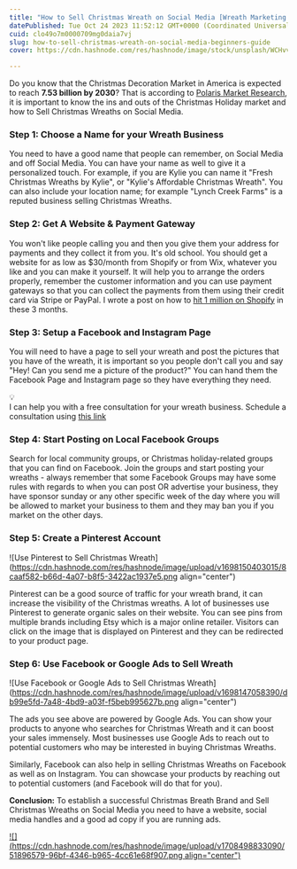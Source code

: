 ```yaml
---
title: "How to Sell Christmas Wreath on Social Media [Wreath Marketing Guide]"
datePublished: Tue Oct 24 2023 11:52:12 GMT+0000 (Coordinated Universal Time)
cuid: clo49o7m0000709mg0daia7vj
slug: how-to-sell-christmas-wreath-on-social-media-beginners-guide
cover: https://cdn.hashnode.com/res/hashnode/image/stock/unsplash/WCHvvlqDtd0/upload/f53bae7ebb76b14501f86877f749fd8f.jpeg

---
```


Do you know that the Christmas Decoration Market in America is expected to reach **7.53 billion by 2030**? That is according to [Polaris Market Research](https://www.polarismarketresearch.com/industry-analysis/christmas-decoration-market), it is important to know the ins and outs of the Christmas Holiday market and how to Sell Christmas Wreaths on Social Media.

### Step 1: Choose a Name for your Wreath Business

You need to have a good name that people can remember, on Social Media and off Social Media. You can have your name as well to give it a personalized touch. For example, if you are Kylie you can name it "Fresh Christmas Wreaths by Kylie", or "Kylie's Affordable Christmas Wreath". You can also include your location name; for example "Lynch Creek Farms" is a reputed business selling Christmas Wreaths.

### Step 2: Get A Website & Payment Gateway

You won't like people calling you and then you give them your address for payments and they collect it from you. It's old school. You should get a website for as low as $30/month from Shopify or from Wix, whatever you like and you can make it yourself. It will help you to arrange the orders properly, remember the customer information and you can use payment gateways so that you can collect the payments from them using their credit card via Stripe or PayPal. I wrote a post on how to [hit 1 million on Shopify](https://nikhil.pro/is-your-shopify-store-ready-to-hit-1-million-in-revenue-this-q4) in these 3 months.

### Step 3: Setup a Facebook and Instagram Page

You will need to have a page to sell your wreath and post the pictures that you have of the wreath, it is important so you people don't call you and say "Hey! Can you send me a picture of the product?" You can hand them the Facebook Page and Instagram page so they have everything they need.

<div data-node-type="callout">
<div data-node-type="callout-emoji">💡</div>
<div data-node-type="callout-text">I can help you with a free consultation for your wreath business. Schedule a consultation using <a target="_blank" rel="noopener noreferrer nofollow" href="https://calendly.com/nikhil-pro/30min?utm_source=christmas_wreath_article&amp;utm_medium=nikhil.pro&amp;utm_campaign=free&amp;month=2022-08" style="pointer-events: none">this link</a></div>
</div>

### **Step 4: Start Posting on Local Facebook Groups**

Search for local community groups, or Christmas holiday-related groups that you can find on Facebook. Join the groups and start posting your wreaths - always remember that some Facebook Groups may have some rules with regards to when you can post OR advertise your business, they have sponsor sunday or any other specific week of the day where you will be allowed to market your business to them and they may ban you if you market on the other days.

### Step 5: Create a Pinterest Account

![Use Pinterest to Sell Christmas Wreath](https://cdn.hashnode.com/res/hashnode/image/upload/v1698150403015/8caaf582-b66d-4a07-b8f5-3422ac1937e5.png align="center")

Pinterest can be a good source of traffic for your wreath brand, it can increase the visibility of the Christmas wreaths. A lot of businesses use Pinterest to generate organic sales on their website. You can see pins from multiple brands including Etsy which is a major online retailer. Visitors can click on the image that is displayed on Pinterest and they can be redirected to your product page.

### Step 6: Use Facebook or Google Ads to Sell Wreath

![Use Facebook or Google Ads to Sell Christmas Wreath](https://cdn.hashnode.com/res/hashnode/image/upload/v1698147058390/db99e5fd-7a48-4bd9-a03f-f5beb995627b.png align="center")

The ads you see above are powered by Google Ads. You can show your products to anyone who searches for Christmas Wreath and it can boost your sales immensely. Most businesses use Google Ads to reach out to potential customers who may be interested in buying Christmas Wreaths.

Similarly, Facebook can also help in selling Christmas Wreaths on Facebook as well as on Instagram. You can showcase your products by reaching out to potential customers (and Facebook will do that for you).

**Conclusion:** To establish a successful Christmas Breath Brand and Sell Christmas Wreaths on Social Media you need to have a website, social media handles and a good ad copy if you are running ads.

[![](https://cdn.hashnode.com/res/hashnode/image/upload/v1708498833090/51896579-96bf-4346-b965-4cc61e68f907.png align="center")](https://calendly.com/nikhil-pro/30min?utm_source=post_cta_new&utm_medium=nikhil.pro&utm_campaign=free&month=2022-08)